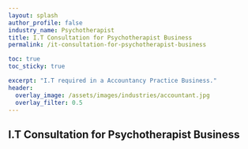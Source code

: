 ```yaml
---
layout: splash 
author_profile: false 
industry_name: Psychotherapist
title: I.T Consultation for Psychotherapist Business
permalink: /it-consultation-for-psychotherapist-business

toc: true
toc_sticky: true

excerpt: "I.T required in a Accountancy Practice Business."
header:
  overlay_image: /assets/images/industries/accountant.jpg
  overlay_filter: 0.5 
---
```


## I.T Consultation for Psychotherapist Business